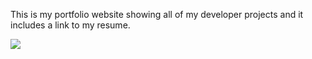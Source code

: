 This is my portfolio website showing all of my developer projects and it includes a link to my resume.

![](css/images/portfolio-webpage.png)
